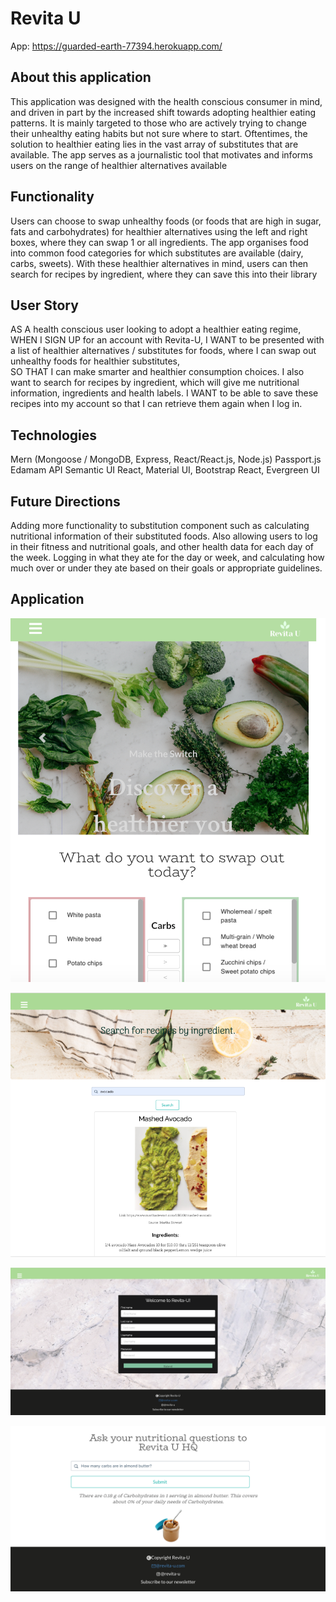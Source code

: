 # Revita U

App: https://guarded-earth-77394.herokuapp.com/

## About this application
This application was designed with the health conscious consumer in mind, and driven in part by the increased shift towards adopting healthier eating patterns. It is mainly targeted to those who are actively trying to change their unhealthy eating habits but not sure where to start. Oftentimes, the solution to healthier eating lies in the vast array of substitutes that are available. The app serves as a journalistic tool that motivates and informs users on the range of healthier alternatives available

## Functionality 
Users can choose to swap unhealthy foods (or foods that are high in sugar, fats and carbohydrates) for healthier alternatives using the left and right boxes, where they can swap 1 or all ingredients. The app organises food into common food categories for which substitutes are available (dairy, carbs, sweets). With these healthier alternatives in mind, users can then search for recipes by ingredient, where they can save this into their library 

## User Story
AS A health conscious user looking to adopt a healthier eating regime,
WHEN I SIGN UP for an account with Revita-U,
I WANT to be presented with a list of healthier alternatives / substitutes for foods, where I can swap out
unhealthy foods for healthier substitutes,  
SO THAT I can make smarter and healthier consumption choices.
I also want to search for recipes by ingredient, which will give me nutritional information, ingredients and health labels. 
I WANT to be able to save these recipes into
my account so that I can retrieve them again when I log in.

## Technologies
Mern (Mongoose / MongoDB, Express, React/React.js, Node.js)
Passport.js
Edamam API
Semantic UI React, Material UI, Bootstrap React, Evergreen UI

## Future Directions
Adding more functionality to substitution component such as calculating nutritional information of their substituted foods. Also allowing users to log in their fitness and nutritional goals, and other health data for each day of the week. Logging in what they ate for the day or week, and calculating how much over or under they ate based on their goals or appropriate guidelines. 

## Application 

![Image1](client/src/assets/images/App1.png)

![Image2](client/src/assets/images/App2.png)

![Image3](client/src/assets/images/App3.png)

![Image4](client/src/assets/images/App4.png)